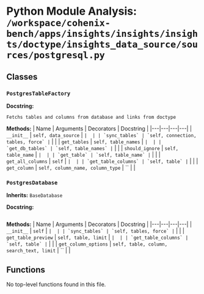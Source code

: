 # Python Module Analysis: `/workspace/cohenix-bench/apps/insights/insights/insights/doctype/insights_data_source/sources/postgresql.py`

## Classes

### `PostgresTableFactory`


**Docstring:**
```
Fetchs tables and columns from database and links from doctype
```

**Methods:**
| Name | Arguments | Decorators | Docstring |
|---|---|---|---|
| `__init__` | `self, data_source` | `` |  |
| `sync_tables` | `self, connection, tables, force` | `` |  |
| `get_tables` | `self, table_names` | `` |  |
| `get_db_tables` | `self, table_names` | `` |  |
| `should_ignore` | `self, table_name` | `` |  |
| `get_table` | `self, table_name` | `` |  |
| `get_all_columns` | `self` | `` |  |
| `get_table_columns` | `self, table` | `` |  |
| `get_column` | `self, column_name, column_type` | `` |  |


### `PostgresDatabase`
**Inherits:** `BaseDatabase`


**Docstring:**
```

```

**Methods:**
| Name | Arguments | Decorators | Docstring |
|---|---|---|---|
| `__init__` | `self` | `` |  |
| `sync_tables` | `self, tables, force` | `` |  |
| `get_table_preview` | `self, table, limit` | `` |  |
| `get_table_columns` | `self, table` | `` |  |
| `get_column_options` | `self, table, column, search_text, limit` | `` |  |





## Functions

No top-level functions found in this file.
